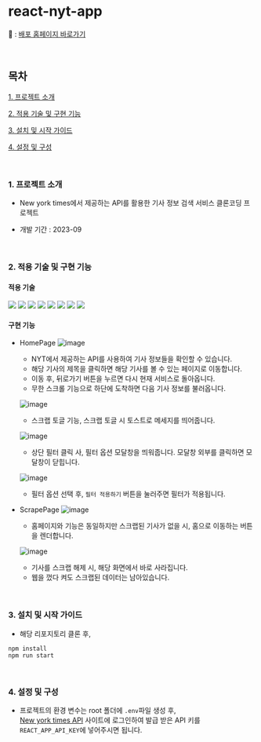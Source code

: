 # react-nyt-app
🚀 : [배포 홈페이지 바로가기](https://react-nyt-app.vercel.app/)

<br />

## 목차

[1. 프로젝트 소개](#1-프로젝트-소개)

[2. 적용 기술 및 구현 기능](#2-적용-기술-및-구현-기능)

[3. 설치 및 시작 가이드](#3-설치-및-시작-가이드)

[4. 설정 및 구성](#4-설정-및-구성)

<br/>

### 1. 프로젝트 소개
-  New york times에서 제공하는 API를 활용한 기사 정보 검색 서비스 클론코딩 프로젝트

- 개발 기간 : 2023-09

<br/>

### 2. 적용 기술 및 구현 기능
#### 적용 기술
<img src="https://img.shields.io/badge/React-61DAFB?style=flat&logo=React&logoColor=white"/> <img src="https://img.shields.io/badge/TypeScript-3178C6?style=flat&logo=TypeScript&logoColor=white"/> <img src="https://img.shields.io/badge/Recoil-3578E5?style=flat&logo=Recoil&logoColor=white"/> <img src="https://img.shields.io/badge/ReactQuery-FF4154?style=flat&logo=ReactQuery&logoColor=white"/> <img src="https://img.shields.io/badge/Axios-5A29E4?style=flat&logo=Axios&logoColor=white"/> <img src="https://img.shields.io/badge/ReactToastify-000000?style=flat&logo=ReactToastify&logoColor=white"/> <img src="https://img.shields.io/badge/ReactInterSectionObserver-000000?style=flat&logo=ReactInterSectionObserver&logoColor=white"/> <img src="https://img.shields.io/badge/TailWindCSS-06B6D4?style=flat&logo=TailWindCSS&logoColor=white"/>

#### 구현 기능

  - HomePage
    ![image](https://github.com/Dorabang/react-nyt-app/assets/39180932/b18565a7-c985-448e-968f-a6b0b6dc55d1)
    - NYT에서 제공하는 API를 사용하여 기사 정보들을 확인할 수 있습니다.
    - 해당 기사의 제목을 클릭하면 해당 기사를 볼 수 있는 페이지로 이동합니다.
    - 이동 후, 뒤로가기 버튼을 누르면 다시 현재 서비스로 돌아옵니다.
    - 무한 스크롤 기능으로 하단에 도착하면 다음 기사 정보를 불러옵니다.

    ![image](https://github.com/Dorabang/react-nyt-app/assets/39180932/a97f1bb6-35d6-4e95-95cb-28380c5f09dd)
    - 스크랩 토글 기능, 스크랩 토글 시 토스트로 메세지를 띄어줍니다.
    
    ![image](https://github.com/Dorabang/react-nyt-app/assets/39180932/d9f491af-efd6-4375-b2bf-c2f720681cb8)
    - 상단 필터 클릭 사, 필터 옵션 모달창을 띄워줍니다. 모달창 외부를 클릭하면 모달창이 닫힙니다.

    ![image](https://github.com/Dorabang/react-nyt-app/assets/39180932/243141fb-b5f7-443e-85ea-a45e4db264d2)
    - 필터 옵션 선택 후, `필터 적용하기` 버튼을 눌러주면 필터가 적용됩니다.

  - ScrapePage
    ![image](https://github.com/Dorabang/react-nyt-app/assets/39180932/5dd9c9e0-5920-49ba-904e-f9d30bbbf7d2)
    - 홈페이지와 기능은 동일하지만 스크랩된 기사가 없을 시, 홈으로 이동하는 버튼을 렌더합니다.

    ![image](https://github.com/Dorabang/react-nyt-app/assets/39180932/8279c005-97c6-4444-8d6f-23acb51145a2)
    - 기사를 스크랩 해제 시, 해당 화면에서 바로 사라집니다.
    - 웹을 껐다 켜도 스크랩된 데이터는 남아있습니다.

<br/>

### 3. 설치 및 시작 가이드

- 해당 리포지토리 클론 후,
```
npm install
npm run start
```

<br/>

### 4. 설정 및 구성

- 프로젝트의 환경 변수는 root 폴더에 `.env`파일 생성 후,<br/>
[New york times API](https://developer.nytimes.com/apis) 사이트에 로그인하여 발급 받은 API 키를 `REACT_APP_API_KEY`에 넣어주시면 됩니다.
